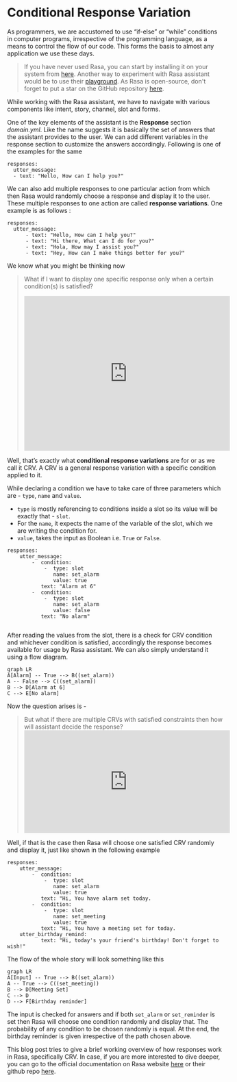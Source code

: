 
# **Conditional Response Variation**

As programmers, we are accustomed to use “if-else” or “while” conditions in computer programs, irrespective of the programming language, as a means to control the flow of our code. This forms the basis to almost any application we use these days. 
>If you have never used Rasa, you can start by installing it on your system from [here](https://rasa.com/docs/rasa/installation/). Another way to experiment with Rasa assistant would be to use their [playground](https://rasa.com/docs/rasa/playground/). As Rasa is open-source, don't forget to put a star on the GitHub repository [here](https://github.com/RasaHQ/rasa).

While working with the Rasa assistant, we have to navigate with various components like intent, story, channel, slot and forms. 

One of the key elements of the assistant is the **Response** section *domain.yml*.  Like the name suggests it is basically the set of answers that the assistant provides to the user. We can add different variables in the response section to customize the answers accordingly. Following is one of the examples for the same
```
responses:
  utter_message:
  - text: "Hello, How can I help you?"
```

We can also add multiple responses to one particular action from which then Rasa would randomly choose a response and display it to the user. These multiple responses to one action are called **response variations**. One example is as follows : 
```
responses:
  utter_message:
	  - text: "Hello, How can I help you?"
	  - text: "Hi there, What can I do for you?"
	  - text: "Hola, How may I assist you?"
	  - text: "Hey, How can I make things better for you?"
```
We know what you might be thinking now 
 > What if I want to display one specific response only when a certain condition(s) is satisfied? 
 > <iframe src="https://giphy.com/embed/3oriffQefJKrzRsqQM" width="480" height="362" frameBorder="0"></iframe>
 > 
Well, that’s exactly what **conditional response variations** are for or as we call it CRV. A CRV is a general response variation with a specific condition applied to it. 

While declaring a condition we have to take care of three parameters which are - `type`, `name` and `value`. 
- `type` is mostly referencing to conditions inside a slot so its value will be exactly that - `slot`. 
- For the `name`, it expects the name of the variable of the slot, which we are writing the condition for.
- `value`, takes the input as Boolean i.e. `True` or `False`.
```
responses:
	utter_message:
		-  condition:
			-  type: slot
			   name: set_alarm
			   value: true
		   text: "Alarm at 6"
		-  condition:
			-  type: slot
			   name: set_alarm
			   value: false
		   text: "No alarm"
		  
```
After reading the values from the slot, there is a check for CRV condition and whichever condition is satisfied, accordingly the response becomes available for usage by Rasa assistant. We can also simply understand it using a flow diagram. 
```mermaid
graph LR
A[Alarm] -- True --> B((set_alarm))
A -- False --> C((set_alarm))
B --> D[Alarm at 6]
C --> E[No alarm]
```
Now the question arises is -
 >But what if there are multiple CRVs with satisfied constraints then how will assistant decide the response?<iframe src="https://giphy.com/embed/3o6ZsXOlOPsucbyyR2" width="480" height="240" frameBorder="0" class="giphy-embed" allowFullScreen></iframe><p></p>
 
Well, if that is the case then Rasa will choose one satisfied CRV randomly and display it, just like shown in the following example

```
responses:
	utter_message:
		-  condition:
			-  type: slot
			   name: set_alarm
			   value: true
		   text: "Hi, You have alarm set today.
		-  condition:
			-  type: slot
			   name: set_meeting
			   value: true
		   text: "Hi, You have a meeting set for today.
	utter_birthday_remind:
		   text: "Hi, today's your friend's birthday! Don't forget to wish!"
```
The flow of the whole story will look something like this


```mermaid
graph LR
A[Input] -- True --> B((set_alarm))
A -- True --> C((set_meeting))
B --> D[Meeting Set]
C --> D 
D --> F[Birthday reminder]
```
The input is checked for answers and if both `set_alarm` or `set_reminder` is set then Rasa will choose one condition randomly and display that. The probability of any condition to be chosen randomly is equal. At the end, the birthday reminder is given irrespective of the path chosen above. 

This blog post tries to give a brief working overview of how responses work in Rasa, specifically CRV. In case, if you are more interested to dive deeper, you can go to the official documentation on Rasa website [here](https://rasa.com/docs/rasa/responses/#conditional-response-variations) or their github repo [here](https://github.com/RasaHQ/rasa).

